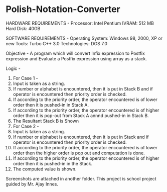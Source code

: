 # Polish-Notation-Converter

HARDWARE REQUIREMENTS - 
Processor: Intel
Pentium IVRAM: 512 MB
Hard Disk: 40GB

SOFTWARE REQUIREMENTS - 
Operating System: Windows 98, 2000, XP or new
Tools: Turbo C++ 3.0
Technologies: DOS 7.0

Objective -
A program which will convert Infix expression to Postfix expression and Evaluate a Postfix expression using array as a stack.

Logic - 

1. For Case 1 - 
2. Input is taken as a string.
3. If number or alphabet is encountered, then it is put in  Stack B and if operator is encountered then priority order is checked.
4. If according to the priority order, the operator encountered is of lower order then it is pushed-in in Stack A.
5. If according to the priority order, the operator encountered is of higher order then it is pop-out from Stack A annnd pushed-in in Stack B.
6. The Resultant Stack B is Shown
7. For Case 2 -
8. Input is taken as a string.
9. If number or alphabet is encountered, then it is put in  Stack and if operator is encountered then priority order is checked.
10. If according to the priority order, the operator encountered is of lower order then the higher order is pop out and computation is done.
11. If according to the priority order, the operator encountered is of higher order then it is pushed-in in the Stack.
12. The computed value is shown.

Screenshots are attached in another folder.
This project is school project guided by Mr. Ajay Innes.
